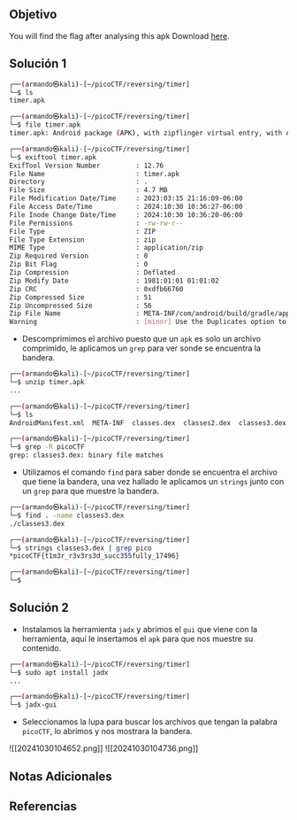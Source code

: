 ## Objetivo
You will find the flag after analysing this apk Download [here](https://artifacts.picoctf.net/c/449/timer.apk).
## Solución 1

```bash
┌──(armando㉿kali)-[~/picoCTF/reversing/timer]
└─$ ls
timer.apk

┌──(armando㉿kali)-[~/picoCTF/reversing/timer]
└─$ file timer.apk       
timer.apk: Android package (APK), with zipflinger virtual entry, with APK Signing Block

┌──(armando㉿kali)-[~/picoCTF/reversing/timer]
└─$ exiftool timer.apk 
ExifTool Version Number         : 12.76
File Name                       : timer.apk
Directory                       : .
File Size                       : 4.7 MB
File Modification Date/Time     : 2023:03:15 21:16:09-06:00
File Access Date/Time           : 2024:10:30 10:36:27-06:00
File Inode Change Date/Time     : 2024:10:30 10:36:20-06:00
File Permissions                : -rw-rw-r--
File Type                       : ZIP
File Type Extension             : zip
MIME Type                       : application/zip
Zip Required Version            : 0
Zip Bit Flag                    : 0
Zip Compression                 : Deflated
Zip Modify Date                 : 1981:01:01 01:01:02
Zip CRC                         : 0xdfb66760
Zip Compressed Size             : 51
Zip Uncompressed Size           : 56
Zip File Name                   : META-INF/com/android/build/gradle/app-metadata.properties
Warning                         : [minor] Use the Duplicates option to extract tags for all 751 files
```
- Descomprimimos el archivo puesto que un `apk` es solo un archivo comprimido, le aplicamos un `grep` para ver sonde se encuentra la bandera.
```bash
┌──(armando㉿kali)-[~/picoCTF/reversing/timer]
└─$ unzip timer.apk                        
...    

┌──(armando㉿kali)-[~/picoCTF/reversing/timer]
└─$ ls                                  
AndroidManifest.xml  META-INF  classes.dex  classes2.dex  classes3.dex  kotlin  res  resources.arsc  timer.apk

┌──(armando㉿kali)-[~/picoCTF/reversing/timer]
└─$ grep -R picoCTF                     
grep: classes3.dex: binary file matches
```
- Utilizamos el comando `find` para saber donde se encuentra el archivo que tiene la bandera, una vez hallado le aplicamos un `strings` junto con un `grep` para que muestre la bandera.
```bash
┌──(armando㉿kali)-[~/picoCTF/reversing/timer]
└─$ find . -name classes3.dex 
./classes3.dex

┌──(armando㉿kali)-[~/picoCTF/reversing/timer]
└─$ strings classes3.dex | grep pico    
*picoCTF{t1m3r_r3v3rs3d_succ355fully_17496}

┌──(armando㉿kali)-[~/picoCTF/reversing/timer]
└─$ 
```
## Solución 2
- Instalamos la herramienta `jadx` y abrimos el `gui` que viene con la herramienta, aquí le insertamos el `apk` para que nos muestre su contenido.
```bash
┌──(armando㉿kali)-[~/picoCTF/reversing/timer]
└─$ sudo apt install jadx           
...

┌──(armando㉿kali)-[~/picoCTF/reversing/timer]
└─$ jadx-gui
```
- Seleccionamos la lupa para buscar los archivos que tengan la palabra `picoCTF`, lo abrimos y nos mostrara la bandera.

![[20241030104652.png]]
![[20241030104736.png]]

## Notas Adicionales
## Referencias